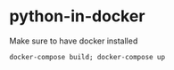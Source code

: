 # python-in-docker
Make sure to have docker installed
```
docker-compose build; docker-compose up
```